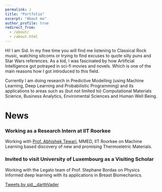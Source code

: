 ```yaml
---
permalink: /
title: "Portfolio"
excerpt: "About me"
author_profile: true
redirect_from: 
  - /about/
  - /about.html
---
```


Hi! I am Sid. In my free time you will find me listening to Classical Rock music, watching sitcoms or trying to find excuses to quote silly puns and Star Wars references. As a kid, I was fascinated by how Artificial Intelligence got potrayed in sci-fi movies and novels. Which is one of the main reasons how I got introduced to this field.

Currently I am doing research in Predictive Modelling (using Machine Learning, Deep Learning and Probabilistic Programming) 
and its applications to areas such as (but not limited to) Computational Materials Science, Business Analytics, Enviromental Sciences and Human Well Being.


News
======

### Working as a Research Intern at IIT Roorkee
Working with <a href="https://www.iitr.ac.in/~MT/Abhishek_Tewari">Prof. Abhishek Tewari</a>, MMED, IIT Roorkee on Machine Learning based discovery of new and promising Thermoeletric Materials.  

### Invited to visit University of Luxembourg as a Visiting Scholar
Working with the Legato team of Prof. Stephane Bordas on Physics Informed deep learning with its applications in Breast Biomechanics.



<a class="twitter-timeline" width="280" height="300" href="https://twitter.com/sid__darthVader?ref_src=twsrc%5Etfw">Tweets by sid__darthVader</a> <script async src="https://platform.twitter.com/widgets.js" charset="utf-8"></script>
